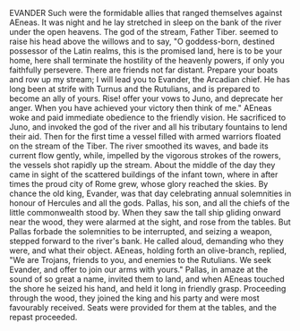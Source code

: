 EVANDER
  Such were the formidable allies that ranged themselves against
  AEneas. It was night and he lay stretched in sleep on the bank of
  the river under the open heavens. The god of the stream, Father Tiber.
  seemed to raise his head above the willows and to say, "O
  goddess-born, destined possessor of the Latin realms, this is the
  promised land, here is to be your home, here shall terminate the
  hostility of the heavenly powers, if only you faithfully persevere.
  There are friends not far distant. Prepare your boats and row up my
  stream; I will lead you to Evander, the Arcadian chief. He has long
  been at strife with Turnus and the Rutulians, and is prepared to
  become an ally of yours. Rise! offer your vows to Juno, and
  deprecate her anger. When you have achieved your victory then think of
  me." AEneas woke and paid immediate obedience to the friendly
  vision. He sacrificed to Juno, and invoked the god of the river and
  all his tributary fountains to lend their aid. Then for the first time
  a vessel filled with armed warriors floated on the stream of the
  Tiber. The river smoothed its waves, and bade its current flow gently,
  while, impelled by the vigorous strokes of the rowers, the vessels
  shot rapidly up the stream.
  About the middle of the day they came in sight of the scattered
  buildings of the infant town, where in after times the proud city of
  Rome grew, whose glory reached the skies. By chance the old king,
  Evander, was that day celebrating annual solemnities in honour of
  Hercules and all the gods. Pallas, his son, and all the chiefs of
  the little commonwealth stood by. When they saw the tall ship
  gliding onward near the wood, they were alarmed at the sight, and rose
  from the tables. But Pallas forbade the solemnities to be interrupted,
  and seizing a weapon, stepped forward to the river's bank. He called
  aloud, demanding who they were, and what their object. AEneas, holding
  forth an olive-branch, replied, "We are Trojans, friends to you, and
  enemies to the Rutulians. We seek Evander, and offer to join our
  arms with yours." Pallas, in amaze at the sound of so great a name,
  invited them to land, and when AEneas touched the shore he seized
  his hand, and held it long in friendly grasp. Proceeding through the
  wood, they joined the king and his party and were most favourably
  received. Seats were provided for them at the tables, and the repast
  proceeded.